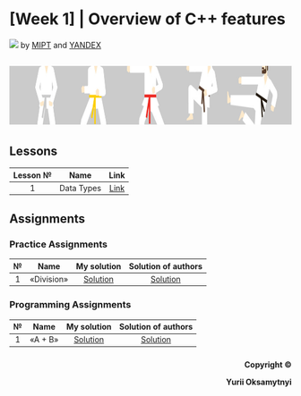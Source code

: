 # [Week 1] | Overview of C++ features
<img src="https://info.nyif.com/wp-content/uploads/2019/05/coursera_logo.jpg" height="15" /> by [MIPT](https://www.mipt.ru) and [YANDEX](https://www.yandex.ru) 
## <img src="https://github.com/allwak/coursera-modern-cpp-course1-white-belt-byOks/blob/master/Pic/16-Yandex-291-1500_430-1500_430.jpg" height="105" />

## Lessons
Lesson №     | Name          | Link   
:-----------: | :------------------------------------: | :---------------------------------------------------: 
1 |Data Types| [Link]()

## Assignments
### Practice Assignments
№     | Name          | My solution   | Solution of authors
:-----------: | :------------------------------------: | :---------------------------------------------------: | :-----------: 
1 |«Division» | [Solution]() | [Solution]()

### Programming Assignments
№     | Name          | My solution   | Solution of authors
:-----------: | :------------------------------------: | :---------------------------------------------------: | :-----------: 
1 |«A + B» | [Solution]() | [Solution]()




###
<p align="right"><b>Copyright ©️</b></p>
<p align="right"><b>Yurii Oksamytnyi</b></p>
